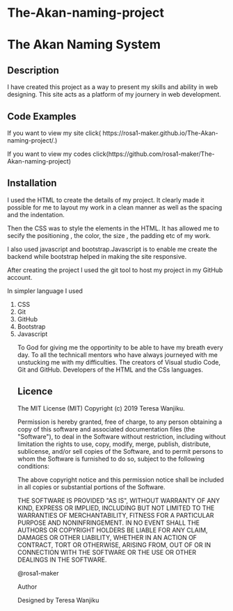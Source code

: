 # The-Akan-naming-project
<h1>The Akan Naming System</h1>
<h2>Description</h2>
<p>I have created this project as a way to present my skills and ability in web designing. This site acts as a platform of my journery in web development.</p>

<h2>Code Examples</h2>
<p>If you want to view my site click( https://rosa1-maker.github.io/The-Akan-naming-project/.)</p>

<p>If you want to view my codes click(https://github.com/rosa1-maker/The-Akan-naming-project)</p>

<h2>Installation</h2>

<p>I used the HTML to create the details of my project. It clearly made it possible for me to layout my work in a clean manner as well as the spacing and the indentation.</p>

<p>Then the CSS was to style the elements in the HTML. It has allowed me to secify the positioning , the color, the size , the padding etc of my work.</p>

<p> I also used javascript and bootstrap.Javascript is to enable me create the backend while bootstrap helped in making the site responsive.</p>
<p>After creating the project I used the git tool to host my project in my GitHub account.</p>

<p>In simpler language I used
<ol>
<li>CSS</li>
<li>Git</li>
<li>GitHub</li>
<li>Bootstrap</li>
<li>Javascript</li>
</p>
<h2Gratitude</h2>
To God for giving me the opportinity to be able to have my breath every day.
To all the technicall mentors who have always journeyed with me unstucking me with my difficulties.
The creators of Visual studio Code, Git and GitHub.
Developers of the HTML and the CSs languages.
<h2>Licence</h2>
The MIT License (MIT)
Copyright (c) 2019 Teresa Wanjiku.

Permission is hereby granted, free of charge, to any person obtaining a copy of this software and associated documentation files (the "Software"), to deal in the Software without restriction, including without limitation the rights to use, copy, modify, merge, publish, distribute, sublicense, and/or sell copies of the Software, and to permit persons to whom the Software is furnished to do so, subject to the following conditions:

The above copyright notice and this permission notice shall be included in all copies or substantial portions of the Software.

THE SOFTWARE IS PROVIDED "AS IS", WITHOUT WARRANTY OF ANY KIND, EXPRESS OR IMPLIED, INCLUDING BUT NOT LIMITED TO THE WARRANTIES OF MERCHANTABILITY, FITNESS FOR A PARTICULAR PURPOSE AND NONINFRINGEMENT. IN NO EVENT SHALL THE AUTHORS OR COPYRIGHT HOLDERS BE LIABLE FOR ANY CLAIM, DAMAGES OR OTHER LIABILITY, WHETHER IN AN ACTION OF CONTRACT, TORT OR OTHERWISE, ARISING FROM, OUT OF OR IN CONNECTION WITH THE SOFTWARE OR THE USE OR OTHER DEALINGS IN THE SOFTWARE.

@rosa1-maker

Author

Designed by Teresa Wanjiku
